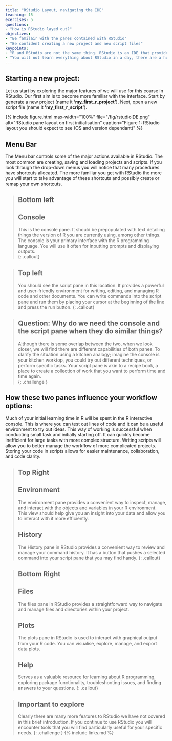 ```yaml
---
title: "RStudio Layout, navigating the IDE"
teaching: 15
exercises: 5
questions:
- "How is RStudio layed out?"
objectives:
- "Be familair with the panes contained with RStudio"
- "Be confident creating a new project and new script files"  
keypoints:
- "R and RStudio are not the same thing. RStudio is an IDE that provides you with a convinient way to manage R projects and R is the underlying language that enables RStudio."
- "You will not learn everything about RStudio in a day, there are a huge number of tools available to you in RStudio. The more time you commit to exploring and practicing the more you will achieve."
---
```


## Starting a new project:
Let us start by exploring the major features of we will use for this course in RStudio. Our first aim is to become more familiar with the interface. Start by generate a new project (name it **‘my_first_r_project’**). Next, open a new script file (name it **'my_first_r_script’**). 

{% include figure.html max-width="100%" file="/fig/rstudioIDE.png" 
alt="RStudio pane layout on first initialisation" caption="Figure 1: RStudio layout you should expect to see (OS and version dependant)" %}

## Menu Bar
The Menu bar controls some of the major actions available in RStudio. The most common are creating, saving and loading projects and scripts. If you look through the drop-down menus you will notice that many procedures have shortcuts allocated. The more familiar you get with RStudio the more you will start to take advantage of these shortcuts and possibly create or remap your own shortcuts. 

>## Bottom left
>## Console
>This is the console pane. It should be prepopulated with text detailing things the version of R you are currently using, among other things. The console is your primary interface with the R programming language. You will use it often for inputting prompts and displaying outputs.  
{: .callout}

>## Top left
>You should see the script pane in this location. It provides a powerful and user-friendly environment for writing, editing, and managing R code and other documents. You can write commands into the script pane and run them by placing your cursor at the beginning of the line and press the run button.
{: .callout}

> ## Question: Why do we need the console and the script pane when they do similar things?
> Although there is some overlap between the two, when we look closer, we will find there are different capabilities of both
> panes. To clarify the situation using a kitchen analogy; imagine the console is your kitchen worktop, you could try out 
>different techniques, or perform specific tasks. Your script pane is akin to a recipe book, a place to create a collection of 
>work that you want to perform time and time again.  
{: .challenge }

## How these two panes influence your workflow options: 

Much of your initial learning time in R will be spent in the R interactive console. This is where you can test out lines of code and it can be a useful environment to try out ideas. This way of working is successful when conducting small task and initially starting off. It can quickly become inefficient for large tasks with more complex structure. Writing scripts will allow you to better manage the workflow of more complicated projects. Storing your code in scripts allows for easier maintenance, collaboration, and code clarity.

>## Top Right
>## Environment
>The environment pane provides a convenient way to inspect, manage, and interact with the objects and variables in your R environment. This view should help give you an insight into your data and allow you to interact with it more efficiently.
>## History
>The History pane in RStudio provides a convenient way to review and manage your command history. It has a button that pushes a selected command into your script pane that you may find handy.
{: .callout}

>## Bottom Right 
>## Files
>The files pane in RStudio provides a straightforward way to navigate and manage files and directories within your project. 
>## Plots
>The plots pane in RStudio is used to interact with graphical output from your R code. You can visualise, explore, manage, and export data plots.
>## Help
>Serves as a valuable resource for learning about R programming, exploring package functionality, troubleshooting issues, and finding answers to your questions. 
{: .callout}

>## Important to explore
>Clearly there are many more features to RStudio we have not covered in this brief introduction. If you continue to use RStudio you will encounter tools that you will find particularly useful for your specific needs. 
{: .challenge }
{% include links.md %}
